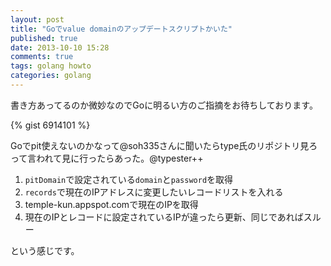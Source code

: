 ```yaml
---
layout: post
title: "Goでvalue domainのアップデートスクリプトかいた"
published: true
date: 2013-10-10 15:28
comments: true
tags: golang howto
categories: golang
---
```

書き方あってるのか微妙なのでGoに明るい方のご指摘をお待ちしております。  
  
{% gist 6914101 %}

Goでpit使えないのかなって@soh335さんに聞いたらtype氏のリポジトリ見ろ  
って言われて見に行ったらあった。@typester++
  
1. `pitDomain`で設定されている`domain`と`password`を取得
2. `records`で現在のIPアドレスに変更したいレコードリストを入れる
3. temple-kun.appspot.comで現在のIPを取得
4. 現在のIPとレコードに設定されているIPが違ったら更新、同じであればスルー
  
という感じです。

